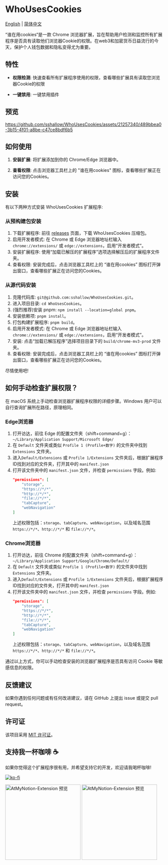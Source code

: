 # WhoUsesCookies

[English](README.en.md) | [简体中文](README.md)

“谁在用cookies“是一款 Chrome 浏览器扩展，旨在帮助用户检测和监控所有扩展程序是否具有读取他们浏览器Cookie的权限。在web3和加密货币日益流行的今天，保护个人钱包数据和隐私变得尤为重要。

## 特性

- **权限检测**: 快速查看所有扩展程序使用的权限，查看哪些扩展具有读取您浏览器Cookie的权限

- **一键禁用**: 一键禁用插件

## 预览

https://github.com/sshallow/WhoUsesCookies/assets/21257340/489bbea0-3b15-4f01-a8be-c47ce8bdf6b5

## 如何使用

1. **安装扩展**: 将扩展添加到你的 Chrome/Edge 浏览器中。

2. **查看权限**: 点击浏览器工具栏上的 "谁在用cookies" 图标，查看哪些扩展正在访问您的Cookies。

## 安装

有以下两种方式安装 WhoUsesCookies 扩展程序:

### 从预构建包安装

1. 下载扩展程序: 前往 [releases](https://github.com/sshallow/WhoUsesCookies/releases/tag/product) 页面，下载 WhoUsesCookies 压缩包。
2. 启用开发者模式: 在 Chrome 或 Edge 浏览器地址栏输入 `chrome://extensions/` 或 `edge://extensions`，启用“开发者模式”。
3. 安装扩展程序: 使用“加载已解压的扩展程序”选项选择解压后的扩展程序文件夹。
4. 查看权限: 安装完成后，点击浏览器工具栏上的 “谁在用cookies” 图标打开弹出窗口，查看哪些扩展正在访问您的Cookies。

### 从源代码安装
1. 克隆代码库: `git@github.com:sshallow/WhoUsesCookies.git`。
2. 进入项目目录: `cd WhoUsesCookies`。
3. (强烈推荐)安装 pnpm: `npm install --location=global pnpm`。
4. 安装依赖项: `pnpm install`。
5. 打包构建扩展程序: `pnpm build`。
6. 启用开发者模式: 在 Chrome 或 Edge 浏览器地址栏输入 `chrome://extensions/` 或 `edge://extensions`，启用“开发者模式”。
7. 安装: 点击“加载已解压程序”选择项目目录下的 `build/chrome-mv3-prod` 文件夹。
8. 查看权限: 安装完成后，点击浏览器工具栏上的 “谁在用cookies” 图标打开弹出窗口，查看哪些扩展正在访问您的Cookies。

尽情使用吧!

## 如何手动检查扩展权限？

在 macOS 系统上手动检查浏览器扩展程序权限的详细步骤。Windows 用户可以自行查询扩展所在路径，原理相同。

### Edge浏览器

1. 打开访达，前往 Edge 的配置文件夹（shift+command+g）：`~/Library/Application Support/Microsoft Edge/`
2. 在 `Default` 文件夹或类似 `Profile 1 (Profile+数字)` 的文件夹中找到 `Extensions` 文件夹。
3. 进入`Default/Extensions` 或 `Profile 1/Extensions` 文件夹后，根据扩展程序ID找到对应的文件夹，打开其中的 `manifest.json`
4. 打开该文件夹中的 `manifest.json` 文件，并检查 `permissions` 字段。例如:
   ```json
   "permissions": [
       "storage",
       "https://*/*",
       "http://*/*",
       "file://*/*",
       "tabCapture",
       "webNavigation"
   ]
   ```
   上述权限包括：`storage`、`tabCapture`、`webNavigation`，以及域名范围 `https://*/*`、`http://*/*` 和 `file://*/*`。

### Chrome浏览器

1. 打开访达，前往 Chrome 的配置文件夹（shift+command+g）：`~/Library/Application Support/Google/Chrome/Default/`
2. 在 `Default` 文件夹或类似 `Profile 1 (Profile+数字)` 的文件夹中找到 `Extensions` 文件夹。
3. 进入`Default/Extensions` 或 `Profile 1/Extensions` 文件夹后，根据扩展程序ID找到对应的文件夹，打开其中的 `manifest.json`
4. 打开该文件夹中的 `manifest.json` 文件，并检查 `permissions` 字段。例如:
   ```json
   "permissions": [
       "storage",
       "https://*/*",
       "http://*/*",
       "file://*/*",
       "tabCapture",
       "webNavigation"
   ]
   ```
   上述权限包括：`storage`、`tabCapture`、`webNavigation`，以及域名范围 `https://*/*`、`http://*/*` 和 `file://*/*`。

通过以上方式，你可以手动检查安装的浏览器扩展程序是否具有访问 Cookie 等敏感信息的权限。

## 反馈建议

如果你遇到任何问题或有任何改进建议，请在 GitHub 上提出 issue 或提交 pull request。

## 许可证

该项目采用 [MIT 许可证](LICENSE)。

## 支持我一杯咖啡 ☕

如果你觉得这个扩展程序很有用，并希望支持它的开发，欢迎请我喝杯咖啡!

[![ko-fi](https://ko-fi.com/img/githubbutton_sm.svg)](https://ko-fi.com/B0B2XG28D)

<img src="https://github.com/sshallow/AtMyNotion-Extension/assets/21257340/d8e9a707-c86d-40f6-80fa-20b5130a09ff" alt="AtMyNotion-Extension 预览" width="240px">

<img src="https://github.com/sshallow/AtMyNotion-Extension/assets/21257340/0300a891-b741-4ea0-aa26-eee2c728f1b1" alt="AtMyNotion-Extension 预览" width="240px">
